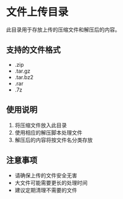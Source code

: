 # 文件上传目录

此目录用于存放上传的压缩文件和解压后的内容。

## 支持的文件格式
- .zip
- .tar.gz
- .tar.bz2
- .rar
- .7z

## 使用说明
1. 将压缩文件放入此目录
2. 使用相应的解压脚本处理文件
3. 解压后的内容将按文件名分类存放

## 注意事项
- 请确保上传的文件安全无害
- 大文件可能需要更长的处理时间
- 建议定期清理不需要的文件